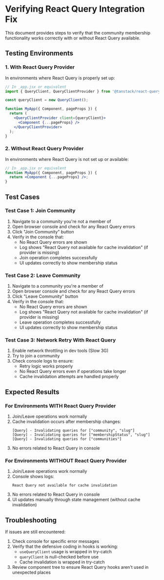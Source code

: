 # Verifying React Query Integration Fix

This document provides steps to verify that the community membership functionality works correctly with or without React Query available.

## Testing Environments

### 1. With React Query Provider

In environments where React Query is properly set up:

```jsx
// In _app.jsx or equivalent
import { QueryClient, QueryClientProvider } from '@tanstack/react-query';

const queryClient = new QueryClient();

function MyApp({ Component, pageProps }) {
  return (
    <QueryClientProvider client={queryClient}>
      <Component {...pageProps} />
    </QueryClientProvider>
  );
}
```

### 2. Without React Query Provider

In environments where React Query is not set up or available:

```jsx
// In _app.jsx or equivalent
function MyApp({ Component, pageProps }) {
  return <Component {...pageProps} />;
}
```

## Test Cases

### Test Case 1: Join Community

1. Navigate to a community you're not a member of
2. Open browser console and check for any React Query errors
3. Click "Join Community" button
4. Verify in the console that:
   - No React Query errors are shown
   - Log shows "React Query not available for cache invalidation" (if provider is missing)
   - Join operation completes successfully
   - UI updates correctly to show membership status

### Test Case 2: Leave Community

1. Navigate to a community you're a member of
2. Open browser console and check for any React Query errors
3. Click "Leave Community" button
4. Verify in the console that:
   - No React Query errors are shown
   - Log shows "React Query not available for cache invalidation" (if provider is missing)
   - Leave operation completes successfully
   - UI updates correctly to show membership status

### Test Case 3: Network Retry With React Query

1. Enable network throttling in dev tools (Slow 3G)
2. Try to join a community
3. Check console logs to ensure:
   - Retry logic works properly
   - No React Query errors even if operations take longer
   - Cache invalidation attempts are handled properly

## Expected Results

### For Environments WITH React Query Provider

1. Join/Leave operations work normally
2. Cache invalidation occurs after membership changes:
   ```
   [Query] - Invalidating queries for ["community", "slug"]
   [Query] - Invalidating queries for ["membershipStatus", "slug"]
   [Query] - Invalidating queries for ["communities"]
   ```
3. No errors related to React Query in console

### For Environments WITHOUT React Query Provider

1. Join/Leave operations work normally
2. Console shows logs:
   ```
   React Query not available for cache invalidation
   ```
3. No errors related to React Query in console
4. UI updates manually through state management (without cache invalidation)

## Troubleshooting

If issues are still encountered:

1. Check console for specific error messages
2. Verify that the defensive coding in hooks is working:
   - `useQueryClient` usage is wrapped in try-catch
   - `queryClient` is null-checked before use
   - Cache invalidation is wrapped in try-catch
3. Review component tree to ensure React Query hooks aren't used in unexpected places 